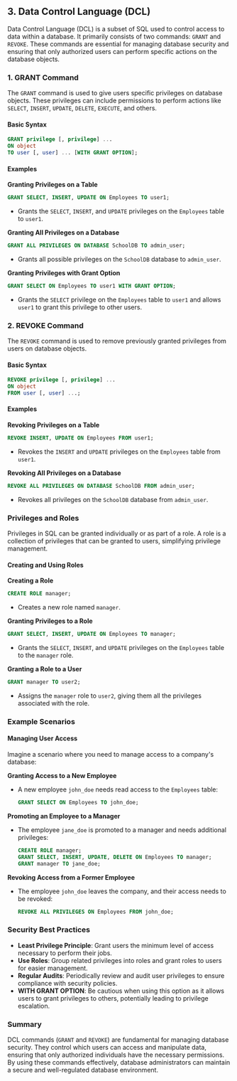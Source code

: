 ## 3. Data Control Language (DCL)
Data Control Language (DCL) is a subset of SQL used to control access to data within a database. It primarily consists of two commands: `GRANT` and `REVOKE`. These commands are essential for managing database security and ensuring that only authorized users can perform specific actions on the database objects.

### 1. GRANT Command
The `GRANT` command is used to give users specific privileges on database objects. These privileges can include permissions to perform actions like `SELECT`, `INSERT`, `UPDATE`, `DELETE`, `EXECUTE`, and others.

#### Basic Syntax
```sql
GRANT privilege [, privilege] ...
ON object
TO user [, user] ... [WITH GRANT OPTION];
```

#### Examples

**Granting Privileges on a Table**
```sql
GRANT SELECT, INSERT, UPDATE ON Employees TO user1;
```
- Grants the `SELECT`, `INSERT`, and `UPDATE` privileges on the `Employees` table to `user1`.

**Granting All Privileges on a Database**
```sql
GRANT ALL PRIVILEGES ON DATABASE SchoolDB TO admin_user;
```
- Grants all possible privileges on the `SchoolDB` database to `admin_user`.

**Granting Privileges with Grant Option**
```sql
GRANT SELECT ON Employees TO user1 WITH GRANT OPTION;
```
- Grants the `SELECT` privilege on the `Employees` table to `user1` and allows `user1` to grant this privilege to other users.

### 2. REVOKE Command
The `REVOKE` command is used to remove previously granted privileges from users on database objects.

#### Basic Syntax
```sql
REVOKE privilege [, privilege] ...
ON object
FROM user [, user] ...;
```

#### Examples

**Revoking Privileges on a Table**
```sql
REVOKE INSERT, UPDATE ON Employees FROM user1;
```
- Revokes the `INSERT` and `UPDATE` privileges on the `Employees` table from `user1`.

**Revoking All Privileges on a Database**
```sql
REVOKE ALL PRIVILEGES ON DATABASE SchoolDB FROM admin_user;
```
- Revokes all privileges on the `SchoolDB` database from `admin_user`.

### Privileges and Roles
Privileges in SQL can be granted individually or as part of a role. A role is a collection of privileges that can be granted to users, simplifying privilege management.

#### Creating and Using Roles
**Creating a Role**
```sql
CREATE ROLE manager;
```
- Creates a new role named `manager`.

**Granting Privileges to a Role**
```sql
GRANT SELECT, INSERT, UPDATE ON Employees TO manager;
```
- Grants the `SELECT`, `INSERT`, and `UPDATE` privileges on the `Employees` table to the `manager` role.

**Granting a Role to a User**
```sql
GRANT manager TO user2;
```
- Assigns the `manager` role to `user2`, giving them all the privileges associated with the role.

### Example Scenarios

#### Managing User Access
Imagine a scenario where you need to manage access to a company's database:

**Granting Access to a New Employee**
- A new employee `john_doe` needs read access to the `Employees` table:
  ```sql
  GRANT SELECT ON Employees TO john_doe;
  ```

**Promoting an Employee to a Manager**
- The employee `jane_doe` is promoted to a manager and needs additional privileges:
  ```sql
  CREATE ROLE manager;
  GRANT SELECT, INSERT, UPDATE, DELETE ON Employees TO manager;
  GRANT manager TO jane_doe;
  ```

**Revoking Access from a Former Employee**
- The employee `john_doe` leaves the company, and their access needs to be revoked:
  ```sql
  REVOKE ALL PRIVILEGES ON Employees FROM john_doe;
  ```

### Security Best Practices
- **Least Privilege Principle**: Grant users the minimum level of access necessary to perform their jobs.
- **Use Roles**: Group related privileges into roles and grant roles to users for easier management.
- **Regular Audits**: Periodically review and audit user privileges to ensure compliance with security policies.
- **WITH GRANT OPTION**: Be cautious when using this option as it allows users to grant privileges to others, potentially leading to privilege escalation.

### Summary
DCL commands (`GRANT` and `REVOKE`) are fundamental for managing database security. They control which users can access and manipulate data, ensuring that only authorized individuals have the necessary permissions. By using these commands effectively, database administrators can maintain a secure and well-regulated database environment.